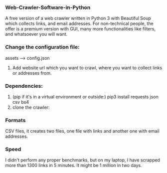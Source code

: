 ### Web-Crawler-Software-in-Python
A free version of a web crawler written in Python 3 with Beautiful Soup which collects links, and email addresses. For non-technical people, the offer is a premium version with GUI, many more functionalities like filters, and whatsoever you will want.

### Change the configuration file:
 assets --> config.json
 1. Add website url which you want to crawl, where you want to collect links or addresses from.

### Dependencies: 
1. (pip if it's in a virtual environment or outside:) pip3 install requests json csv bs4
2. clone the crawler:  
### Formats
CSV files, it creates two files, one file with links and another one with email addresses.

### Speed
I didn't perform any proper benchmarks, but on my laptop, I have scrapped more than 1300 links in 5 minutes. It might be 1 million in two days.

